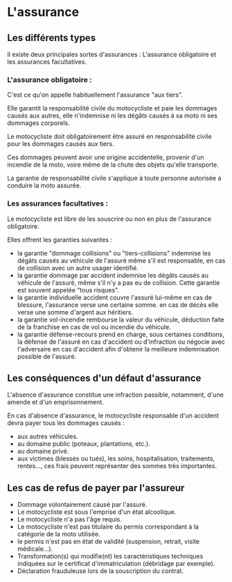 # L'assurance

## Les différents types

Il existe deux principales sortes d'assurances : L'assurance obligatoire et les assurances facultatives.

### L'assurance obligatoire :

C'est ce qu'on appelle habituellement l'assurance "aux tiers".

Elle garantit la responsabilité civile du motocycliste et paie les dommages causés aux autres, elle n'indemnise ni les dégâts causés à sa moto ni ses dommages corporels.

Le motocycliste doit obligatoirement être assuré en responsabilité civile pour les dommages causés aux tiers.

Ces dommages peuvent avoir une origine accidentelle, provenir d'un incendie de la moto, voire même de la chute des objets qu'elle transporte.

La garantie de responsabilité civile s'applique à toute personne autorisée à conduire la moto assurée.

### Les assurances facultatives :

Le motocycliste est libre de les souscrire ou non en plus de l'assurance obligatoire.

Elles offrent les garanties suivantes :
- la garantie "dommage collisions" ou "tiers-collisions" indemnise les dégâts causés au véhicule de l'assuré même s'il est responsable, en cas de collision avec un autre usager identifié.
- la garantie dommage par accident indemnise les dégâts causés au véhicule de l'assuré, même s'il n'y a pas eu de collision. Cette garantie est souvent appelée "tous risques".
- la garantie individuelle accident couvre l'assuré lui-même en cas de blessure, l'assurance verse une certaine somme. en cas de décès elle verse une somme d'argent aux héritiers.
- la garantie vol-incendie rembourse la valeur du véhicule, déduction faite de la franchise en cas de vol ou incendie du véhicule.
- la garantie défense-recours prend en charge, sous certaines conditions, la défense de l'assuré en cas d'accident ou d'infraction ou négocie avec l'adversaire en cas d'accident afin d'obtenir la meilleure indemnisation possible de l'assuré.

## Les conséquences d'un défaut d'assurance

L'absence d'assurance constitue une infraction passible, notamment, d'une amende et d'un emprisonnement.

En cas d'absence d'assurance, le motocycliste responsable d'un accident devra payer tous les dommages causés :
- aux autres véhicules.
- au domaine public (poteaux, plantations, etc.).
- au domaine privé.
- aux victimes (blessés ou tués), les soins, hospitalisation, traitements, rentes..., ces frais peuvent représenter des sommes très importantes.

## Les cas de refus de payer par l'assureur
- Dommage volontairement causé par l'assuré.
- Le motocycliste est sous l'emprise d'un état alcoolique.
- Le motocycliste n'a pas l'âge requis.
- Le motocycliste n'est pas titulaire du permis correspondant à la catégorie de la moto utilisée.
- le permis n'est pas en état de validité (suspension, retrait, visite médicale...).
- Transformation(s) qui modifie(nt) les caractéristiques techniques indiquées sur le certificat d'immatriculation (débridage par exemple).
- Déclaration frauduleuse lors de la souscription du contrat.
